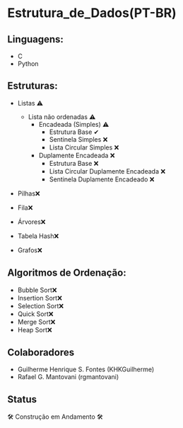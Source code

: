 # Estrutura_de_Dados(PT-BR)

## Linguagens:
* C 
* Python 

## Estruturas:
* Listas ⚠
  * Lista não ordenadas ⚠
    * Encadeada (Simples)  ⚠
      * Estrutura Base ✔
      * Sentinela Simples ❌
      * Lista Circular Simples ❌
    * Duplamente Encadeada ❌
      * Estrutura Base ❌
      * Lista Circular Duplamente Encadeada ❌
      * Sentinela Duplamente Encadeado ❌
      
* Pilhas❌
* Fila❌
* Árvores❌
* Tabela Hash❌
* Grafos❌

## Algoritmos de Ordenação:

* Bubble Sort❌
* Insertion Sort❌
* Selection Sort❌
* Quick Sort❌
* Merge Sort❌
* Heap Sort❌

## Colaboradores
* Guilherme Henrique S. Fontes (KHKGuilherme)
* Rafael G. Mantovani (rgmantovani)


## Status
🛠 Construção em Andamento 🛠
